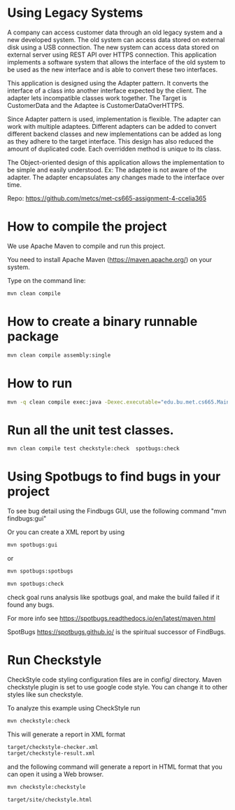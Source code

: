 # Using Legacy Systems

A company can access customer data through an old legacy system and a new developed system. 
The old system can access data stored on external disk using a USB connection. The new system 
can access data stored on external server using REST API over HTTPS connection. This application 
implements a software system that allows the interface of the old system to be used as the new 
interface and is able to convert these two interfaces.
 
This application is designed using the Adapter pattern. It converts the interface of a class into 
another interface expected by the client. The adapter lets incompatible classes work together. 
The Target is CustomerData and the Adaptee is CustomerDataOverHTTPS.
 
Since Adapter pattern is used, implementation is flexible. The adapter can work with multiple 
adaptees. Different adapters can be added to convert different backend classes and new 
implementations can be added as long as they adhere to the target interface.  This design has also 
reduced the amount of duplicated code. Each overridden method is unique to its class.

The Object-oriented design of this application allows the implementation to be simple and 
easily understood. Ex: The adaptee is not aware of the adapter. The adapter encapsulates 
any changes made to the interface over time. 

Repo: https://github.com/metcs/met-cs665-assignment-4-ccelia365


# How to compile the project

We use Apache Maven to compile and run this project. 

You need to install Apache Maven (https://maven.apache.org/)  on your system. 

Type on the command line: 

```bash
mvn clean compile
```

# How to create a binary runnable package 


```bash
mvn clean compile assembly:single
```


# How to run

```bash
mvn -q clean compile exec:java -Dexec.executable="edu.bu.met.cs665.Main" -Dlog4j.configuration="file:log4j.properties"
```

# Run all the unit test classes.


```bash
mvn clean compile test checkstyle:check  spotbugs:check
```

# Using Spotbugs to find bugs in your project 

To see bug detail using the Findbugs GUI, use the following command "mvn findbugs:gui"

Or you can create a XML report by using  


```bash
mvn spotbugs:gui 
```

or 


```bash
mvn spotbugs:spotbugs
```


```bash
mvn spotbugs:check 
```

check goal runs analysis like spotbugs goal, and make the build failed if it found any bugs. 


For more info see 
https://spotbugs.readthedocs.io/en/latest/maven.html


SpotBugs https://spotbugs.github.io/ is the spiritual successor of FindBugs.


# Run Checkstyle 

CheckStyle code styling configuration files are in config/ directory. Maven checkstyle plugin is set to use google code style. 
You can change it to other styles like sun checkstyle. 

To analyze this example using CheckStyle run 

```bash
mvn checkstyle:check
```

This will generate a report in XML format


```bash
target/checkstyle-checker.xml
target/checkstyle-result.xml
```

and the following command will generate a report in HTML format that you can open it using a Web browser. 

```bash
mvn checkstyle:checkstyle
```

```bash
target/site/checkstyle.html
```




